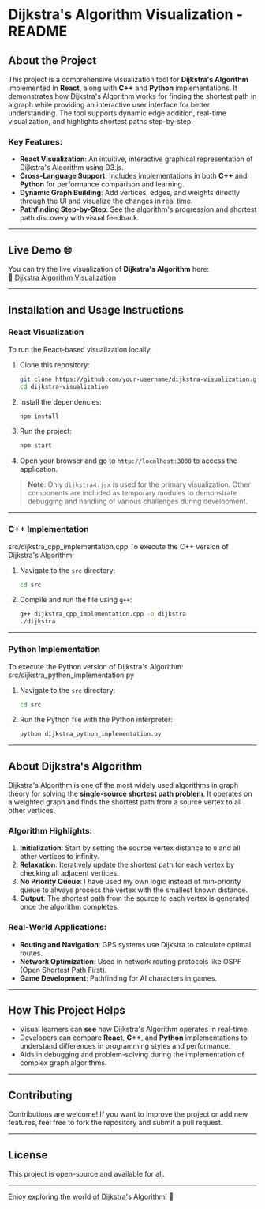 # Dijkstra's Algorithm Visualization - README

## About the Project  
This project is a comprehensive visualization tool for **Dijkstra's Algorithm** implemented in **React**, along with **C++** and **Python** implementations. It demonstrates how Dijkstra's Algorithm works for finding the shortest path in a graph while providing an interactive user interface for better understanding. The tool supports dynamic edge addition, real-time visualization, and highlights shortest paths step-by-step.

### Key Features:
- **React Visualization**: An intuitive, interactive graphical representation of Dijkstra's Algorithm using D3.js.
- **Cross-Language Support**: Includes implementations in both **C++** and **Python** for performance comparison and learning.
- **Dynamic Graph Building**: Add vertices, edges, and weights directly through the UI and visualize the changes in real time.
- **Pathfinding Step-by-Step**: See the algorithm's progression and shortest path discovery with visual feedback.

---

## Live Demo 🌐
You can try the live visualization of **Dijkstra's Algorithm** here:  
🔗 [Dijkstra Algorithm Visualization](https://dijkstra-visualization-sandy.vercel.app/)

---

## Installation and Usage Instructions  

### React Visualization  
To run the React-based visualization locally:  
1. Clone this repository:  
   ```bash
   git clone https://github.com/your-username/dijkstra-visualization.git
   cd dijkstra-visualization
   ```
2. Install the dependencies:  
   ```bash
   npm install
   ```
3. Run the project:  
   ```bash
   npm start
   ```
4. Open your browser and go to `http://localhost:3000` to access the application.

> **Note**: Only `dijkstra4.jsx` is used for the primary visualization. Other components are included as temporary modules to demonstrate debugging and handling of various challenges during development.  

---

### C++ Implementation  
src/dijkstra_cpp_implementation.cpp
To execute the C++ version of Dijkstra's Algorithm:  
1. Navigate to the `src` directory:  
   ```bash
   cd src
   ```
2. Compile and run the file using `g++`:  
   ```bash
   g++ dijkstra_cpp_implementation.cpp -o dijkstra
   ./dijkstra
   ```

---

### Python Implementation  
To execute the Python version of Dijkstra's Algorithm:  
src/dijkstra_python_implementation.py
1. Navigate to the `src` directory:  
   ```bash
   cd src
   ```
2. Run the Python file with the Python interpreter:  
   ```bash
   python dijkstra_python_implementation.py
   ```

---

## About Dijkstra's Algorithm  
Dijkstra's Algorithm is one of the most widely used algorithms in graph theory for solving the **single-source shortest path problem**. It operates on a weighted graph and finds the shortest path from a source vertex to all other vertices. 

### Algorithm Highlights:  
1. **Initialization**: Start by setting the source vertex distance to `0` and all other vertices to infinity.  
2. **Relaxation**: Iteratively update the shortest path for each vertex by checking all adjacent vertices.  
3. **No Priority Queue**: I have used my own logic instead of min-priority queue to always process the vertex with the smallest known distance.  
4. **Output**: The shortest path from the source to each vertex is generated once the algorithm completes.

### Real-World Applications:  
- **Routing and Navigation**: GPS systems use Dijkstra to calculate optimal routes.  
- **Network Optimization**: Used in network routing protocols like OSPF (Open Shortest Path First).  
- **Game Development**: Pathfinding for AI characters in games.  

---

## How This Project Helps  
- Visual learners can **see** how Dijkstra's Algorithm operates in real-time.  
- Developers can compare **React**, **C++**, and **Python** implementations to understand differences in programming styles and performance.  
- Aids in debugging and problem-solving during the implementation of complex graph algorithms.

---

## Contributing  
Contributions are welcome! If you want to improve the project or add new features, feel free to fork the repository and submit a pull request.  

---

## License  
This project is open-source and available for all.

---

Enjoy exploring the world of Dijkstra's Algorithm! 🚀
